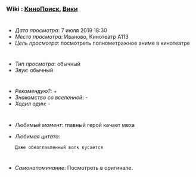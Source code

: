 ### Wiki : [КиноПоиск](https://www.kinopoisk.ru/film/441/), [Вики](https://ru.wikipedia.org/wiki/%D0%9F%D1%80%D0%B8%D0%BD%D1%86%D0%B5%D1%81%D1%81%D0%B0_%D0%9C%D0%BE%D0%BD%D0%BE%D0%BD%D0%BE%D0%BA%D0%B5)

#

* *Дата просмотра*: 7 июля 2019 18:30
* *Место просмотра*: Иваново, Кинотеатр A113
* *Цель просмотра*: посмотреть полнометражное аниме в кинотеатре

#

* *Тип просмотра*: обычный
* *Звук*: обычный

#
* *Рекомендую?*: +
* *Знакомство со вселенной*: - 
* *Ходил один*: -

#
* *Любимый момент*: главный герой качает меха
* *Любимая цитата*: 

    ```
    Даже обезглавленный волк кусается
    ```
#
* *Самонапоминание*: Посмотреть в оригинале.
#
